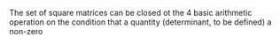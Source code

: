 The set of square matrices can be closed ot the 4 basic arithmetic operation on the condition that a quantity (determinant, to be defined) a non-zero